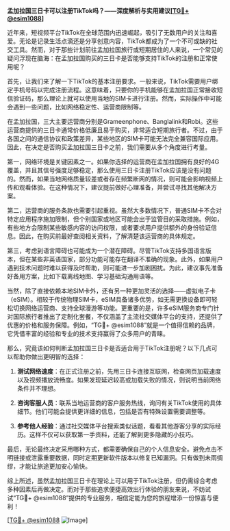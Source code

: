 **孟加拉国三日卡可以注册TikTok吗？——深度解析与实用建议[[TG💪+ @esim1088](https://t.me/s/esim1088)]**

近年来，短视频平台TikTok在全球范围内迅速崛起，吸引了无数用户的关注和喜爱。无论是记录生活点滴还是分享创意内容，TikTok都成为了一个不可或缺的社交工具。然而，对于那些计划前往孟加拉国旅行或短期居住的人来说，一个常见的疑问浮现在脑海：在孟加拉国购买的三日卡是否能够支持TikTok的注册和正常使用呢？

首先，让我们来了解一下TikTok的基本注册要求。一般来说，TikTok需要用户绑定手机号码以完成注册流程。这意味着，只要你的手机能够在孟加拉国正常接收短信验证码，那么理论上就可以使用当地的SIM卡进行注册。然而，实际操作中可能会遇到一些问题，比如网络稳定性、运营商限制等。

在孟加拉国，三大主要运营商分别是Grameenphone、Banglalink和Robi。这些运营商提供的三日卡通常价格低廉且易于购买，非常适合短期旅行者。不过，由于各国之间的通信协议和政策差异，某些地区的SIM卡可能无法完全兼容国际应用。因此，在决定是否购买孟加拉国三日卡之前，我们需要从多个角度进行考量。

第一，网络环境是关键因素之一。如果你选择的运营商在孟加拉国拥有良好的4G覆盖，并且其信号强度足够稳定，那么使用三日卡注册TikTok应该是没有问题的。然而，如果当地网络质量较差或者存在频繁断网的情况，则可能会影响视频上传和观看体验。在这种情况下，建议提前做好心理准备，并尝试寻找其他解决方案。

第二，运营商的服务条款也需要引起重视。虽然大多数情况下，普通SIM卡不会对特定应用程序施加限制，但个别国家或地区可能会出于监管目的采取措施。例如，有些地方会限制某些敏感内容的访问权限，或者要求用户提供额外的身份验证信息。因此，在购买前最好查阅相关资料，了解清楚该运营商的具体规定。

第三，考虑到语言障碍也可能成为一个潜在障碍。尽管TikTok支持多国语言版本，但在某些非英语国家，部分功能可能存在翻译不准确的现象。此外，如果用户遇到技术问题时难以获得及时帮助，则可能进一步加剧困扰。为此，建议事先准备好备用方案，比如下载离线地图、学习基础沟通用语等。

当然，除了直接依赖本地SIM卡外，还有另一种更加灵活的选择——虚拟电子卡（eSIM）。相较于传统物理SIM卡，eSIM具备诸多优势，如无需更换设备即可轻松切换网络运营商、支持全球漫游等功能。更重要的是，许多eSIM服务商专门针对国际旅行者推出了定制化套餐，不仅涵盖了主流社交媒体平台的支持，还提供了优惠的价格和服务保障。例如，“TG💪+ @esim1088”就是一个值得信赖的品牌，它凭借丰富的经验和专业的技术支持赢得了众多用户的青睐。

那么，究竟该如何判断孟加拉国三日卡是否适合用于TikTok注册呢？以下几点可以帮助你做出更明智的选择：

1. **测试网络速度**：在正式注册之前，先用三日卡连接互联网，检查网页加载速度以及视频播放流畅度。如果发现延迟较高或加载失败的情况，则说明当前网络条件并不理想。

2. **咨询客服人员**：联系当地运营商的客户服务热线，询问有关TikTok使用的具体细节。他们可能会提供更详细的信息，包括是否有特殊设置需要调整等。

3. **参考他人经验**：通过社交媒体平台搜索类似话题，看看其他游客分享的实际经历。这样不仅可以获取第一手资料，还能了解到更多隐藏的小技巧。

最后，无论最终决定采用哪种方式，都需要确保自己的个人信息安全。避免点击不明链接或泄露重要数据，同时定期更新软件版本以修复已知漏洞。只有做到未雨绸缪，才能让旅途更加安心愉快。

综上所述，虽然孟加拉国三日卡在理论上可以用于TikTok注册，但仍需综合考虑多种因素后再做决定。而对于那些追求便捷高效出行体验的朋友来说，不妨试试“TG💪+ @esim1088”提供的专业服务，相信定能为您的旅程增添一份惊喜与便利！

[[TG💪+ @esim1088](https://t.me/s/esim1088) ![Image](https://i.postimg.cc/4NQfJmqS/Snipaste-2025-05-13-00-14-12.png)]